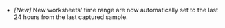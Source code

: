 * _[New]_ New worksheets' time range are now automatically set to the last 24 hours from the last captured sample.